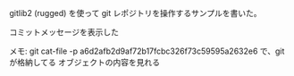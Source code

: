 
gitlib2 (rugged) を使って git レポジトリを操作するサンプルを書いた。

コミットメッセージを表示した

メモ: git cat-file -p a6d2afb2d9af72b17fcbc326f73c59595a2632e6 で、gitが格納してる
     オブジェクトの内容を見れる



